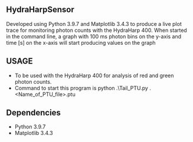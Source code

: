 ## HydraHarpSensor
Developed using Python 3.9.7 and Matplotlib 3.4.3 to produce a live plot trace for monitoring photon counts with the HydraHarp 400.
When started in the command line, a graph with 100 ms photon bins on the y-axis and time [s] on the x-axis will start producing values on the graph

## USAGE

- To be used with the HydraHarp 400 for analysis of red and green photon counts.
- Command to start this program is python .\Tail_PTU.py .\<Name_of_PTU_file>.ptu

## Dependencies
- Python 3.9.7
- Matplotlib 3.4.3
